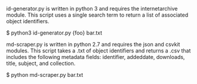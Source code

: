 id-generator.py is written in python 3 and requires the internetarchive module. This script uses a single search term to return a list of associated object identifiers. 

$ python3 id-generator.py {foo} bar.txt

md-scraper.py is written in python 2.7 and requires the json and csvkit modules. This script takes a .txt of object identifiers and returns a .csv that includes the following metadata fields: identifier, addeddate, downloads, title, subject, and collection.

$ python md-scraper.py bar.txt
